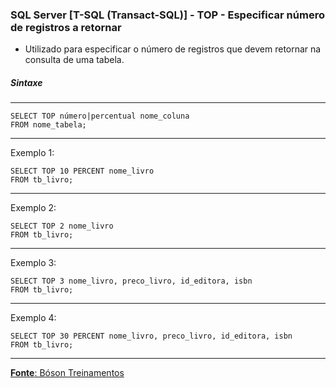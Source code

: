 ### SQL Server [T-SQL (Transact-SQL)] - TOP - Especificar número de registros a retornar

* Utilizado para especificar o número de registros que devem retornar na consulta de uma tabela.

##### Sintaxe
---

	SELECT TOP número|percentual nome_coluna
	FROM nome_tabela;
		
---
Exemplo 1:

	SELECT TOP 10 PERCENT nome_livro
	FROM tb_livro;
		
---
Exemplo 2:

	SELECT TOP 2 nome_livro
	FROM tb_livro;
	
---
Exemplo 3:

	SELECT TOP 3 nome_livro, preco_livro, id_editora, isbn
	FROM tb_livro;
	
---
Exemplo 4:

	SELECT TOP 30 PERCENT nome_livro, preco_livro, id_editora, isbn
	FROM tb_livro;
	
---

[**Fonte**: Bóson Treinamentos](https://youtube.com/playlist?list=PLucm8g_ezqNqI5cW3alteV5olcMCcHYRK&si=iTJ-F9uZb8Eff3QA)